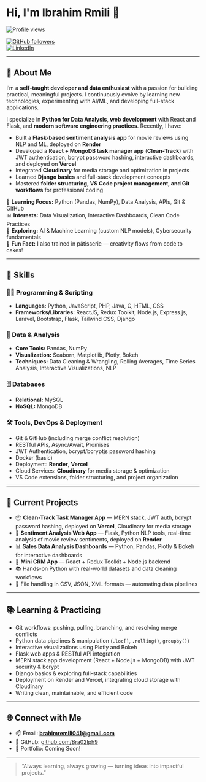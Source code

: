 # Hi, I'm Ibrahim Rmili 👋

![Profile views](https://komarev.com/ghpvc/?username=Bra02lph9&color=blue)

[![GitHub followers](https://img.shields.io/github/followers/Bra02lph9?label=Follow&style=social)](https://github.com/Bra02lph9)  
[![LinkedIn](https://img.shields.io/badge/LinkedIn-Connect-blue?logo=linkedin)](https://www.linkedin.com/in/ibrahim-rmili/)  

---

## 🧠 About Me

I’m a **self-taught developer and data enthusiast** with a passion for building practical, meaningful projects. I continuously evolve by learning new technologies, experimenting with AI/ML, and developing full-stack applications.  

I specialize in **Python for Data Analysis**, **web development** with React and Flask, and **modern software engineering practices**. Recently, I have:  

- Built a **Flask-based sentiment analysis app** for movie reviews using NLP and ML, deployed on **Render**  
- Developed a **React + MongoDB task manager app** (**Clean-Track**) with JWT authentication, bcrypt password hashing, interactive dashboards, and deployed on **Vercel**  
- Integrated **Cloudinary** for media storage and optimization in projects  
- Learned **Django basics** and full-stack development concepts  
- Mastered **folder structuring, VS Code project management, and Git workflows** for professional coding  

🎯 **Learning Focus:** Python (Pandas, NumPy), Data Analysis, APIs, Git & GitHub  
📊 **Interests:** Data Visualization, Interactive Dashboards, Clean Code Practices  
🤖 **Exploring:** AI & Machine Learning (custom NLP models), Cybersecurity fundamentals  
🎂 **Fun Fact:** I also trained in pâtisserie — creativity flows from code to cakes!  

---

## 🚀 Skills

### 👨‍💻 Programming & Scripting  
- **Languages:** Python, JavaScript, PHP, Java, C, HTML, CSS  
- **Frameworks/Libraries:** ReactJS, Redux Toolkit, Node.js, Express.js, Laravel, Bootstrap, Flask, Tailwind CSS, Django  

### 🧮 Data & Analysis  
- **Core Tools:** Pandas, NumPy  
- **Visualization:** Seaborn, Matplotlib, Plotly, Bokeh  
- **Techniques:** Data Cleaning & Wrangling, Rolling Averages, Time Series Analysis, Interactive Visualizations, NLP  

### 🗄️ Databases  
- **Relational:** MySQL  
- **NoSQL:** MongoDB  

### 🛠️ Tools, DevOps & Deployment  
- Git & GitHub (including merge conflict resolution)  
- RESTful APIs, Async/Await, Promises  
- JWT Authentication, bcrypt/bcryptjs password hashing  
- Docker (basic)  
- Deployment: **Render**, **Vercel**  
- Cloud Services: **Cloudinary** for media storage & optimization  
- VS Code extensions, folder structuring, and project organization  

---

## 🔭 Current Projects

- 📦 **Clean-Track Task Manager App** — MERN stack, JWT auth, bcrypt password hashing, deployed on **Vercel**, Cloudinary for media storage  
- 🐍 **Sentiment Analysis Web App** — Flask, Python NLP tools, real-time analysis of movie review sentiments, deployed on **Render**  
- 📊 **Sales Data Analysis Dashboards** — Python, Pandas, Plotly & Bokeh for interactive dashboards  
- 📁 **Mini CRM App** — React + Redux Toolkit + Node.js backend  
- 📚 Hands-on Python with real-world datasets and data cleaning workflows  
- 📂 File handling in CSV, JSON, XML formats — automating data pipelines  

---

## 📚 Learning & Practicing

- Git workflows: pushing, pulling, branching, and resolving merge conflicts  
- Python data pipelines & manipulation (`.loc[]`, `.rolling()`, `groupby()`)  
- Interactive visualizations using Plotly and Bokeh  
- Flask web apps & RESTful API integration  
- MERN stack app development (React + Node.js + MongoDB) with JWT security & bcrypt  
- Django basics & exploring full-stack capabilities  
- Deployment on Render and Vercel, integrating cloud storage with Cloudinary  
- Writing clean, maintainable, and efficient code  

---

## 🌐 Connect with Me

- 📫 Email: **brahimremili041@gmail.com**  
- 💼 GitHub: [github.com/Bra02lph9](https://github.com/Bra02lph9)  
- 📂 Portfolio: Coming Soon!  

---

> “Always learning, always growing — turning ideas into impactful projects.”

